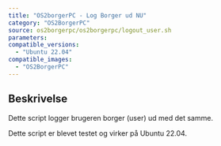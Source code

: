 ```yaml
---
title: "OS2borgerPC - Log Borger ud NU"
category: "OS2BorgerPC"
source: os2borgerpc/os2borgerpc/logout_user.sh
parameters:
compatible_versions:
  - "Ubuntu 22.04"
compatible_images:
  - "OS2BorgerPC"
---
```


## Beskrivelse
Dette script logger brugeren borger (user) ud med det samme.

Dette script er blevet testet og virker på Ubuntu 22.04.